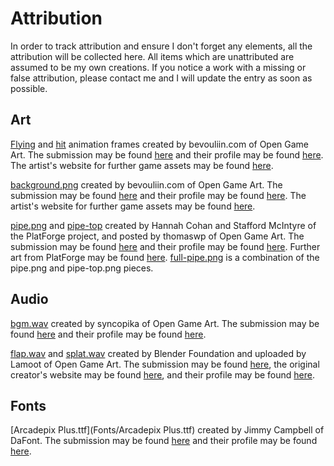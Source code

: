 # Attribution

In order to track attribution and ensure I don't forget any elements, all the attribution will be collected here.  All items which are unattributed are assumed to be my own creations.  If you notice a work with a missing or false attribution, please contact me and I will update the entry as soon as possible.

## Art

[Flying](Art/Flying) and [hit](Art/Hit) animation frames created by bevouliin.com of Open Game Art.  The submission may be found [here](https://opengameart.org/content/bevouliin-green-flappy-bird-sprite-sheets) and their profile may be found [here](https://opengameart.org/users/bevouliincom).  The artist's website for further game assets may be found [here](https://bevouliin.com/).

[background.png](Art/Environment/background.png) created by bevouliin.com of Open Game Art.  The submission may be found [here](https://opengameart.org/content/bevouliin-free-game-background-for-game-developers) and their profile may be found [here](https://opengameart.org/users/bevouliincom).  The artist's website for further game assets may be found [here](https://bevouliin.com/).

[pipe.png](Art/Environment/pipe.png) and [pipe-top](Art/Environment/pipe-top.png) created by Hannah Cohan and Stafford McIntyre of the PlatForge project, and posted by thomaswp of Open Game Art.  The submission may be found [here](https://opengameart.org/content/2d-object-pack) and their profile may be found [here](https://opengameart.org/users/thomaswp).  Further art from PlatForge may be found [here](http://opengameart.org/content/art-from-platforge).
[full-pipe.png](Art/Environment/full-pipe.png) is a combination of the pipe.png and pipe-top.png pieces.

## Audio

[bgm.wav](Audio/Music/bgm.wav) created by syncopika of Open Game Art.  The submission may be found [here](https://opengameart.org/content/calm-bgm) and their profile may be found [here](https://opengameart.org/users/syncopika).

[flap.wav](Audio/Sounds/flap.wav) and [splat.wav](Audio/Sounds/splat.wav) created by Blender Foundation and uploaded by Lamoot of Open Game Art.  The submission may be found [here](https://opengameart.org/content/flap-splat-poo-yo-frankie), the original creator's website may be found [here](http://apricot.blender.org/), and their profile may be found [here](https://opengameart.org/users/lamoot).

## Fonts

[Arcadepix Plus.ttf](Fonts/Arcadepix Plus.ttf) created by Jimmy Campbell of DaFont.  The submission may be found [here](https://www.dafont.com/arcadepix-plus.font) and their profile may be found [here](https://www.dafont.com/jimmy-campbell.d5241).
